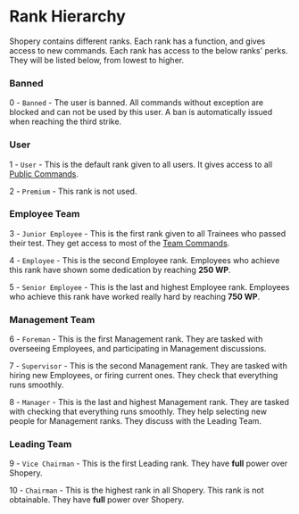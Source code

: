 # Rank Hierarchy

Shopery contains different ranks. Each rank has a function, and gives access to new commands. Each rank has access to the below ranks' perks. They will be listed below, from lowest to higher.

### Banned

0 - `Banned` - The user is banned. All commands without exception are blocked and can not be used by this user. A ban is automatically issued when reaching the third strike.

### User

1 - `User` - This is the default rank given to all users. It gives access to all [Public Commands](commands.md#public-commands).

2 - `Premium` - This rank is not used.

### Employee Team

3 - `Junior Employee` - This is the first rank given to all Trainees who passed their test. They get access to most of the [Team Commands](commands.md#team-commands).

4 - `Employee` - This is the second Employee rank. Employees who achieve this rank have shown some dedication by reaching **250 WP**.

5 - `Senior Employee` - This is the last and highest Employee rank. Employees who achieve this rank have worked really hard by reaching **750 WP**.

### Management Team

6 - `Foreman` - This is the first Management rank. They are tasked with overseeing Employees, and participating in Management discussions.

7 - `Supervisor` - This is the second Management rank. They are tasked with hiring new Employees, or firing current ones. They check that everything runs smoothly.

8 - `Manager` - This is the last and highest Management rank. They are tasked with checking that everything runs smoothly. They help selecting new people for Management ranks. They discuss with the Leading Team.

### Leading Team

9 - `Vice Chairman` - This is the first Leading rank. They have **full** power over Shopery.

10 - `Chairman` - This is the highest rank in all Shopery. This rank is not obtainable. They have **full** power over Shopery.

